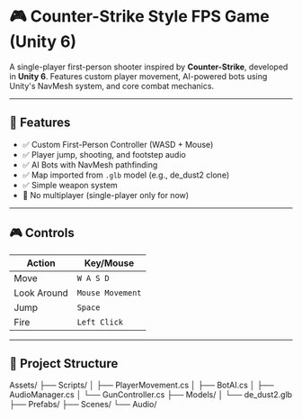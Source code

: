 # 🎮 Counter-Strike Style FPS Game (Unity 6)

A single-player first-person shooter inspired by **Counter-Strike**, developed in **Unity 6**. Features custom player movement, AI-powered bots using Unity's NavMesh system, and core combat mechanics.

---

## 🔧 Features

- ✅ Custom First-Person Controller (WASD + Mouse)
- ✅ Player jump, shooting, and footstep audio
- ✅ AI Bots with NavMesh pathfinding
- ✅ Map imported from `.glb` model (e.g., de_dust2 clone)
- ✅ Simple weapon system
- 🚫 No multiplayer (single-player only for now)

---

## 🎮 Controls

| Action       | Key/Mouse        |
|--------------|------------------|
| Move         | `W A S D`        |
| Look Around  | `Mouse Movement` |
| Jump         | `Space`          |
| Fire         | `Left Click`     |

---

## 📁 Project Structure

Assets/ ├── Scripts/ │ ├── PlayerMovement.cs │ ├── BotAI.cs │ ├── AudioManager.cs │ └── GunController.cs ├── Models/ │ └── de_dust2.glb ├── Prefabs/ ├── Scenes/ └── Audio/
